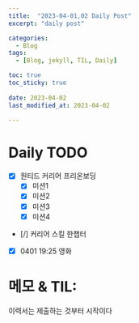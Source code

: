 ```yaml
---
title:  "2023-04-01,02 Daily Post"
excerpt: "daily post"

categories:
  - Blog
tags:
  - [Blog, jekyll, TIL, Daily]

toc: true
toc_sticky: true
 
date: 2023-04-02
last_modified_at: 2023-04-02

---
```


# Daily TODO

- [x] 원티드 커리어 프리온보딩 
	- [x] 미션1
	- [x] 미션2
	- [x] 미션3
	- [x] 미션4
- [/] 커리어 스킬 한챕터
- [x] 0401 19:25 영화

# 메모  & TIL: 

이력서는 제출하는 것부터 시작이다